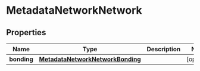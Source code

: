 

# MetadataNetworkNetwork


## Properties

| Name | Type | Description | Notes |
|------------ | ------------- | ------------- | -------------|
|**bonding** | [**MetadataNetworkNetworkBonding**](MetadataNetworkNetworkBonding.md) |  |  [optional] |



